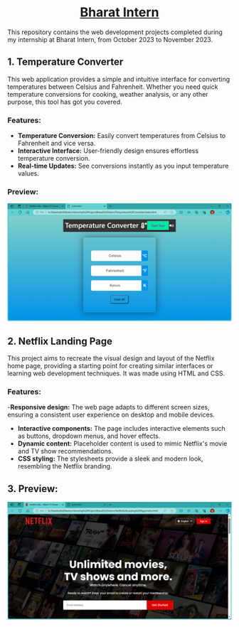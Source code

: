 <h1 align="center"><b><u>Bharat Intern</u></b></h1>
This repository contains the web development projects completed during my internship at Bharat Intern, from October 2023 to November 2023.

## 1. Temperature Converter
This web application provides a simple and intuitive interface for converting temperatures between Celsius and Fahrenheit. Whether you need quick temperature conversions for cooking, weather analysis, or any other purpose, this tool has got you covered.

### Features:
- **Temperature Conversion:** Easily convert temperatures from Celsius to Fahrenheit and vice versa.
- **Interactive Interface:** User-friendly design ensures effortless temperature conversion.
- **Real-time Updates:** See conversions instantly as you input temperature values.

### Preview:
![image](https://github.com/Shaishta-Anjum/Bharat-Intern/blob/main/Temperature%20Converter/Preview/Temperature%20Converter%201.png?raw=true)

## 2. Netflix Landing Page
This project aims to recreate the visual design and layout of the Netflix home page, providing a starting point for creating similar interfaces or learning web development techniques. It was made using HTML and CSS.

### Features:
-**Responsive design:** The web page adapts to different screen sizes, ensuring a consistent user experience on desktop and mobile devices.
- **Interactive components:** The page includes interactive elements such as buttons, dropdown menus, and hover effects.
- **Dynamic content:** Placeholder content is used to mimic Netflix's movie and TV show recommendations.
- **CSS styling:** The stylesheets provide a sleek and modern look, resembling the Netflix branding.

## 3. Preview:
![image](https://github.com/Shaishta-Anjum/Bharat-Intern/blob/main/Netflix%20Page/Assets/Netflix%20Landing%20Page.png?raw=true)
